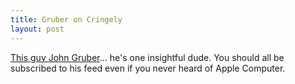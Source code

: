 ```yaml
--- 
title: Gruber on Cringely
layout: post
---
```

[This guy John Gruber](http://daringfireball.net/2005/06/rule_the_galaxy)... he's one insightful dude. You should all be subscribed to his feed even if you never heard of Apple Computer.
